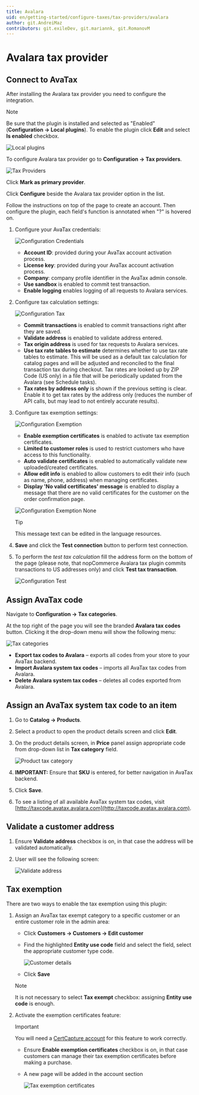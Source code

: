 ```yaml
---
title: Avalara
uid: en/getting-started/configure-taxes/tax-providers/avalara
author: git.AndreiMaz
contributors: git.exileDev, git.mariannk, git.RomanovM
---
```


# Avalara tax provider

## Connect to AvaTax

After installing the Avalara tax provider you need to configure the integration.

> [!NOTE]
> 
> Be sure that the plugin is installed and selected as "Enabled" (**Configuration → Local plugins**). To enable the plugin click **Edit** and select **Is enabled** checkbox.

![Local plugins](_static/avalara/local-plugins.png)

To configure Avalara tax provider go to **Configuration → Tax providers**.

![Tax Providers](_static/avalara/tax-providers.png)

Click **Mark as primary provider**.

Click **Configure** beside the Avalara tax provider option in the list.

Follow the instructions on top of the page to create an account.
Then configure the plugin, each field's function is annotated when "?" is hovered on.

1. Configure your AvaTax credentials:

    ![Configuration Credentials](_static/avalara/avalara-configuration-common.png)

    * **Account ID**: provided during your AvaTax account activation process.
    * **License key**: provided during your AvaTax account activation process.
    * **Company**: company profile identifier in the AvaTax admin console.
    * **Use sandbox** is enabled to commit test transaction.
    * **Enable logging** enables logging of all requests to Avalara services.

2. Configure tax calculation settings:
    
    ![Configuration Tax](_static/avalara/avalara-configuration-tax-calculation.png)

    * **Commit transactions** is enabled to commit transactions right after they are saved.
    * **Validate address** is enabled to validate address entered.
    * **Tax origin address** is used for tax requests to Avalara services.
    * **Use tax rate tables to estimate** determines whether to use tax rate tables to estimate. This will be used as a default tax calculation for catalog pages and will be adjusted and reconciled to the final transaction tax during checkout. Tax rates are looked up by ZIP Code (US only) in a file that will be periodically updated from the Avalara (see Schedule tasks).
    * **Tax rates by address only** is shown if the previous setting is clear. Enable it to get tax rates by the address only (reduces the number of API calls, but may lead to not entirely accurate results).
    
3. Configure tax exemption settings:
    
    ![Configuration Exemption](_static/avalara/avalara-configuration-exemption.png)
    
    * **Enable exemption certificates** is enabled to activate tax exemption certificates.
    * **Limited to customer roles** is used to restrict customers who have access to this functionality.
    * **Auto validate certificates** is enabled to automatically validate new uploaded/created certificates.
    * **Allow edit info** is enabled to allow customers to edit their info (such as name, phone, address) when managing certificates.
    * **Display 'No valid certificates' message** is enabled to display a message that there are no valid certificates for the customer on the order confirmation page.
    
    ![Configuration Exemption None](_static/avalara/avalara-configuration-exemption-none.png)

    > [!TIP]
    > 
    > This message text can be edited in the language resources.

4. **Save** and click the **Test connection** button to perform test connection.
5. To perform the *test tax calculation* fill the address form on the bottom of the page (please note, that nopCommerce Avalara tax plugin commits transactions to US addresses only) and click **Test tax transaction**.

    ![Configuration Test](_static/avalara/avalara-configuration-test.png)

## Assign AvaTax code

Navigate to **Configuration → Tax categories**.

At the top right of the page you will see the branded **Avalara tax codes** button. Clicking it the drop-down menu will show the following menu:

![Tax categories](_static/avalara/tax-categories.jpg)

* **Export tax codes to Avalara** – exports all codes from your store to your AvaTax backend.
* **Import Avalara system tax codes** – imports all AvaTax tax codes from Avalara.
* **Delete Avalara system tax codes** – deletes all codes exported from Avalara.

## Assign an AvaTax system tax code to an item

1. Go to **Catalog → Products**.
1. Select a product to open the product details screen and click **Edit**.
1. On the product details screen, in **Price** panel assign appropriate code from drop-down list in **Tax category** field.

    ![Product tax category](_static/avalara/product-tax-category.png)
1. **IMPORTANT:** Ensure that **SKU** is entered, for better navigation in AvaTax backend.
1. Click **Save**.
1. To see a listing of all available AvaTax system tax codes, visit [http://taxcode.avatax.avalara.com](http://taxcode.avatax.avalara.com).

## Validate a customer address

1. Ensure **Validate address** checkbox is on, in that case the address will be validated automatically.
1. User will see the following screen:

    ![Validate address](_static/avalara/validate-customer-address.png)

## Tax exemption

There are two ways to enable the tax exemption using this plugin:

1. Assign an AvaTax tax exempt category to a specific customer or an entire customer role in the admin area:

    * Click **Customers → Customers → Edit customer**
    * Find the highlighted **Entity use code** field and select the field, select the appropriate customer type code.

        ![Customer details](_static/avalara/customer-entity-use-code.png)
    * Click **Save**

    > [!NOTE]
    > 
    > It is not necessary to select **Tax exempt** checkbox: assigning **Entity use code** is enough.

2. Activate the exemption certificates feature: 

    > [!IMPORTANT]
    > 
    > You will need a [CertCapture account](https://avlr.co/3bA1P1X) for this feature to work correctly.

    * Ensure **Enable exemption certificates** checkbox is on, in that case customers can manage their tax exemption certificates before making a purchase.
    * A new page will be added in the account section

        ![Tax exemption certificates](_static/avalara/exemption-certificates.png)
